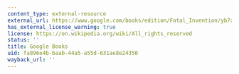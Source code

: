 ```yaml
---
content_type: external-resource
external_url: https://www.google.com/books/edition/Fatal_Invention/yb7xxeSczFYC?hl=en&gbpv=1
has_external_license_warning: true
license: https://en.wikipedia.org/wiki/All_rights_reserved
status: ''
title: Google Books
uid: fa896e4b-baab-44a5-a55d-631ae8e24350
wayback_url: ''
---
```

